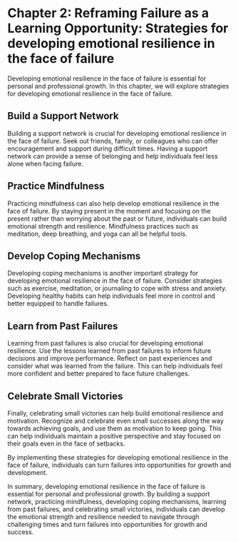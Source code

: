 Chapter 2: Reframing Failure as a Learning Opportunity: Strategies for developing emotional resilience in the face of failure
=============================================================================================================================

Developing emotional resilience in the face of failure is essential for personal and professional growth. In this chapter, we will explore strategies for developing emotional resilience in the face of failure.

Build a Support Network
-----------------------

Building a support network is crucial for developing emotional resilience in the face of failure. Seek out friends, family, or colleagues who can offer encouragement and support during difficult times. Having a support network can provide a sense of belonging and help individuals feel less alone when facing failure.

Practice Mindfulness
--------------------

Practicing mindfulness can also help develop emotional resilience in the face of failure. By staying present in the moment and focusing on the present rather than worrying about the past or future, individuals can build emotional strength and resilience. Mindfulness practices such as meditation, deep breathing, and yoga can all be helpful tools.

Develop Coping Mechanisms
-------------------------

Developing coping mechanisms is another important strategy for developing emotional resilience in the face of failure. Consider strategies such as exercise, meditation, or journaling to cope with stress and anxiety. Developing healthy habits can help individuals feel more in control and better equipped to handle failures.

Learn from Past Failures
------------------------

Learning from past failures is also crucial for developing emotional resilience. Use the lessons learned from past failures to inform future decisions and improve performance. Reflect on past experiences and consider what was learned from the failure. This can help individuals feel more confident and better prepared to face future challenges.

Celebrate Small Victories
-------------------------

Finally, celebrating small victories can help build emotional resilience and motivation. Recognize and celebrate even small successes along the way towards achieving goals, and use them as motivation to keep going. This can help individuals maintain a positive perspective and stay focused on their goals even in the face of setbacks.

By implementing these strategies for developing emotional resilience in the face of failure, individuals can turn failures into opportunities for growth and development.

In summary, developing emotional resilience in the face of failure is essential for personal and professional growth. By building a support network, practicing mindfulness, developing coping mechanisms, learning from past failures, and celebrating small victories, individuals can develop the emotional strength and resilience needed to navigate through challenging times and turn failures into opportunities for growth and success.
